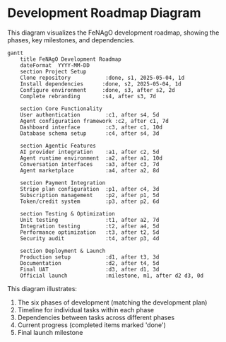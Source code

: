 # Development Roadmap Diagram

This diagram visualizes the FeNAgO development roadmap, showing the phases, key milestones, and dependencies.

```mermaid
gantt
    title FeNAgO Development Roadmap
    dateFormat  YYYY-MM-DD
    section Project Setup
    Clone repository           :done, s1, 2025-05-04, 1d
    Install dependencies      :done, s2, 2025-05-04, 1d
    Configure environment     :done, s3, after s2, 2d
    Complete rebranding       :s4, after s3, 7d
    
    section Core Functionality
    User authentication        :c1, after s4, 5d
    Agent configuration framework :c2, after c1, 7d
    Dashboard interface        :c3, after c1, 10d
    Database schema setup      :c4, after s4, 3d
    
    section Agentic Features
    AI provider integration    :a1, after c2, 5d
    Agent runtime environment  :a2, after a1, 10d
    Conversation interfaces    :a3, after c3, 7d
    Agent marketplace          :a4, after a2, 8d
    
    section Payment Integration
    Stripe plan configuration  :p1, after c4, 3d
    Subscription management    :p2, after p1, 5d
    Token/credit system        :p3, after p2, 6d
    
    section Testing & Optimization
    Unit testing               :t1, after a2, 7d
    Integration testing        :t2, after a4, 5d
    Performance optimization   :t3, after t2, 5d
    Security audit             :t4, after p3, 4d
    
    section Deployment & Launch
    Production setup           :d1, after t3, 3d
    Documentation              :d2, after t4, 5d
    Final UAT                  :d3, after d1, 3d
    Official launch            :milestone, m1, after d2 d3, 0d
```

This diagram illustrates:

1. The six phases of development (matching the development plan)
2. Timeline for individual tasks within each phase
3. Dependencies between tasks across different phases
4. Current progress (completed items marked 'done')
5. Final launch milestone
